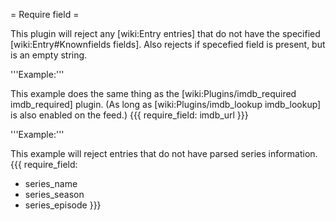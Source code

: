 = Require field =

This plugin will reject any [wiki:Entry entries] that do not have the specified [wiki:Entry#Knownfields fields]. Also rejects if specefied field is present, but is an empty string.

'''Example:'''

This example does the same thing as the [wiki:Plugins/imdb_required imdb_required] plugin. (As long as [wiki:Plugins/imdb_lookup imdb_lookup] is also enabled on the feed.)
{{{
require_field: imdb_url
}}}

'''Example:'''

This example will reject entries that do not have parsed series information.
{{{
require_field:
  - series_name
  - series_season
  - series_episode
}}}